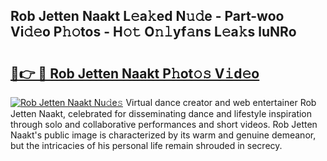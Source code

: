 ## Rob Jetten Naakt L𝚎a𝚔ed N𝚞𝚍e - Part-woo Vi𝚍𝚎o P𝚑𝚘tos - H𝚘𝚝 O𝚗𝚕yf𝚊ns L𝚎a𝚔s luNRo

# <h2><a href="http://kf1wdt.oniu.top/?m=Rob+Jetten+Naakt">🔗👉 🔴 Rob Jetten Naakt P𝚑ot𝚘𝚜 V𝚒d𝚎o</a></h2>

[![Rob Jetten Naakt Nu𝚍e𝚜](https://i.imgur.com/0qMVB7G.gif)](http://kf1wdt.oniu.top/?m=Rob+Jetten+Naakt)
Virtual dance creator and web entertainer Rob Jetten Naakt, celebrated for disseminating dance and lifestyle inspiration through solo and collaborative performances and short videos. Rob Jetten Naakt's public image is characterized by its warm and genuine demeanor, but the intricacies of his personal life remain shrouded in secrecy.  
